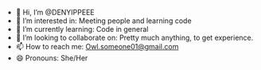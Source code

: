 - 👋 Hi, I’m @DENYIPPEEE
- 👀 I’m interested in: Meeting people and learning code
- 🌱 I’m currently learning: Code in general
- 💞️ I’m looking to collaborate on: Pretty much anything, to get experience.  
- 📫 How to reach me: Owl.someone01@gmail.com
- 😄 Pronouns: She/Her


<!---
DENYIPPEEE/DENYIPPEEE is a ✨ special ✨ repository because its `README.md` (this file) appears on your GitHub profile.
You can click the Preview link to take a look at your changes.
--->
